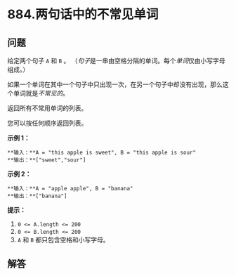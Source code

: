 # 884.两句话中的不常见单词

## 问题

给定两个句子 `A` 和 `B` 。 （*句子*是一串由空格分隔的单词。每个*单词*仅由小写字母组成。）

如果一个单词在其中一个句子中只出现一次，在另一个句子中却没有出现，那么这个单词就是*不常见的*。

返回所有不常用单词的列表。

您可以按任何顺序返回列表。

**示例 1：**

```
**输入：**A = "this apple is sweet", B = "this apple is sour"
**输出：**["sweet","sour"]

```

**示例 2：**

```
**输入：**A = "apple apple", B = "banana"
**输出：**["banana"]

```

**提示：**

1. `0 <= A.length <= 200`
2. `0 <= B.length <= 200`
3. `A` 和 `B` 都只包含空格和小写字母。



## 解答

